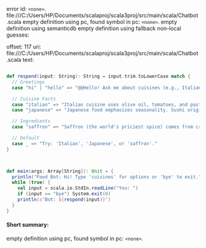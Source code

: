 error id: `<none>`.
file:///C:/Users/HP/Documents/scalaproj/scala3proj/src/main/scala/Chatbot.scala
empty definition using pc, found symbol in pc: `<none>`.
empty definition using semanticdb
empty definition using fallback
non-local guesses:

offset: 117
uri: file:///C:/Users/HP/Documents/scalaproj/scala3proj/src/main/scala/Chatbot.scala
text:
```scala

def respond(input: String): String = input.trim.toLowerCase match {  
  // Greetings  
  case "hi" | "hello" => "@@Hello! Ask me about cuisines (e.g., Italian, Japanese)."  

  // Cuisine Facts  
  case "italian" => "Italian cuisine uses olive oil, tomatoes, and pasta. Fun fact: Pizza Margherita was named after a queen!"  
  case "japanese" => "Japanese food emphasizes seasonality. Sushi originally came from Southeast Asia!"  

  // Ingredients  
  case "saffron" => "Saffron (the world's priciest spice) comes from crocus flowers. Used in Spanish paella and Persian rice."  

  // Default  
  case _ => "Try: 'Italian', 'Japanese', or 'saffron'."  
}  



def main(args: Array[String]): Unit = {  
  println("Food Bot: Hi! Type 'cuisines' for options or 'bye' to exit.")  
  while (true) {  
    val input = scala.io.StdIn.readLine("You: ")  
    if (input == "bye") System.exit(0)  
    println(s"Bot: ${respond(input)}")  
  }  
}  
```


#### Short summary: 

empty definition using pc, found symbol in pc: `<none>`.